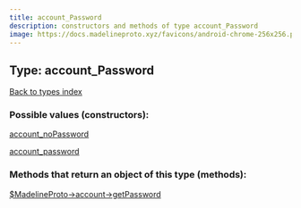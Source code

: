 ```yaml
---
title: account_Password
description: constructors and methods of type account_Password
image: https://docs.madelineproto.xyz/favicons/android-chrome-256x256.png
---
```

## Type: account\_Password  
[Back to types index](index.md)



### Possible values (constructors):

[account\_noPassword](../constructors/account_noPassword.md)  

[account\_password](../constructors/account_password.md)  



### Methods that return an object of this type (methods):

[$MadelineProto->account->getPassword](../methods/account_getPassword.md)  



